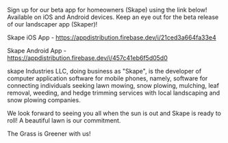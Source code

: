 Sign up for our beta app for homeowners (Skape) using the link below! Available on iOS and Android devices. Keep an eye out for the beta release of our landscaper app (Skaper)!

Skape iOS App - https://appdistribution.firebase.dev/i/21ced3a664fa33e4

Skape Android App - https://appdistribution.firebase.dev/i/457c41eb6f5d05d0

skape Industries LLC, doing business as "Skape", is the developer of computer application software for mobile phones, namely, software for connecting individuals seeking lawn mowing, snow plowing, mulching, leaf removal, weeding, and hedge trimming services with local landscaping and snow plowing companies.

We look forward to seeing you all when the sun is out and Skape is ready to roll! A beautiful lawn is our commitment.

The Grass is Greener with us!
